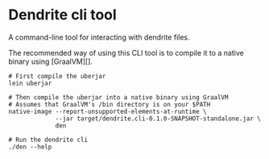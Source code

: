 # Dendrite cli tool

A command-line tool for interacting with dendrite files.

The recommended way of using this CLI tool is to compile it to a native binary using [GraalVM][].

    # First compile the uberjar
    lein uberjar

    # Then compile the uberjar into a native binary using GraalVM
    # Assumes that GraalVM's /bin directory is on your $PATH
    native-image --report-unsupported-elements-at-runtime \
                 --jar target/dendrite.cli-0.1.0-SNAPSHOT-standalone.jar \
                 den

    # Run the dendrite cli
    ./den --help
